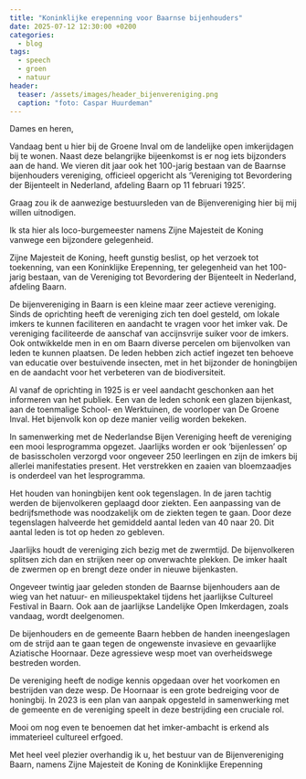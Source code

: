 ```yaml
---
title: "Koninklijke erepenning voor Baarnse bijenhouders"
date: 2025-07-12 12:30:00 +0200
categories:
  - blog
tags:
  - speech
  - groen
  - natuur
header:
  teaser: /assets/images/header_bijenvereniging.png
  caption: "foto: Caspar Huurdeman"
---
```


Dames en heren,


Vandaag bent u hier bij de Groene Inval om de landelijke open imkerijdagen bij te wonen. Naast deze belangrijke bijeenkomst is er nog iets bijzonders aan de hand. We vieren dit jaar ook het 100-jarig bestaan van de Baarnse bijenhouders vereniging, officieel opgericht als ‘Vereniging tot Bevordering der Bijenteelt in Nederland, afdeling Baarn op 11 februari 1925’.


Graag zou ik de aanwezige bestuursleden van de Bijenvereniging hier bij mij willen uitnodigen.


Ik sta hier als loco-burgemeester namens Zijne Majesteit de Koning vanwege een bijzondere gelegenheid.


Zijne Majesteit de Koning, heeft gunstig beslist, op het verzoek tot toekenning, van een Koninklijke Erepenning, ter gelegenheid van het 100-jarig bestaan, van de Vereniging tot Bevordering der Bijenteelt in Nederland, afdeling Baarn.


De bijenvereniging in Baarn is een kleine maar zeer actieve vereniging. Sinds de oprichting heeft de vereniging zich ten doel gesteld, om lokale imkers te kunnen faciliteren en aandacht te vragen voor het imker vak. De vereniging faciliteerde de aanschaf van accijnsvrije suiker voor de imkers. Ook ontwikkelde men in en om Baarn diverse percelen om bijenvolken van leden te kunnen plaatsen. De leden hebben zich actief ingezet ten behoeve van educatie over bestuivende insecten, met in het bijzonder de honingbijen en de aandacht voor het verbeteren van de biodiversiteit.

Al vanaf de oprichting in 1925 is er veel aandacht geschonken aan het informeren van het publiek. Een van de leden schonk een glazen bijenkast, aan de toenmalige School- en Werktuinen, de voorloper van De Groene Inval. Het bijenvolk kon op deze manier veilig worden bekeken.

In samenwerking met de Nederlandse Bijen Vereniging heeft de vereniging een mooi lesprogramma opgezet. Jaarlijks worden er ook ‘bijenlessen’ op de basisscholen verzorgd voor ongeveer 250 leerlingen en zijn de imkers bij allerlei manifestaties present. Het verstrekken en zaaien van bloemzaadjes is onderdeel van het lesprogramma.


Het houden van honingbijen kent ook tegenslagen. In de jaren tachtig werden de bijenvolkeren geplaagd door ziekten. Een aanpassing van de bedrijfsmethode was noodzakelijk om de ziekten tegen te gaan. Door deze tegenslagen halveerde het gemiddeld aantal leden van 40 naar 20. Dit aantal leden is tot op heden zo gebleven.


Jaarlijks houdt de vereniging zich bezig met de zwermtijd. De bijenvolkeren splitsen zich dan en strijken neer op onverwachte plekken. De imker haalt de zwermen op en brengt deze onder in nieuwe bijenkasten.


Ongeveer twintig jaar geleden stonden de Baarnse bijenhouders aan de wieg van het natuur- en milieuspektakel tijdens het jaarlijkse Cultureel Festival in Baarn. Ook aan de jaarlijkse Landelijke Open Imkerdagen, zoals vandaag, wordt deelgenomen.


De bijenhouders en de gemeente Baarn hebben de handen ineengeslagen om de strijd aan te gaan tegen de ongewenste invasieve en gevaarlijke Aziatische Hoornaar. Deze agressieve wesp moet van overheidswege bestreden worden.

De vereniging heeft de nodige kennis opgedaan over het voorkomen en bestrijden van deze wesp. De Hoornaar is een grote bedreiging voor de honingbij. In 2023 is een plan van aanpak opgesteld in samenwerking met de gemeente en de vereniging speelt in deze bestrijding een cruciale rol.


Mooi om nog even te benoemen dat het imker-ambacht is erkend als immaterieel cultureel erfgoed.


Met heel veel plezier overhandig ik u, het bestuur van de Bijenvereniging Baarn, namens Zijne Majesteit de Koning de Koninklijke Erepenning
